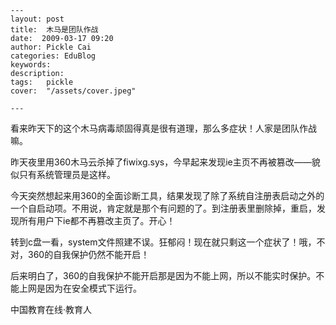 
    ---
    layout: post  
    title:  木马是团队作战  
    date:  2009-03-17 09:20  
    author: Pickle Cai  
    categories: EduBlog  
    keywords: 
    description:   
    tags:	pickle   
    cover:  "/assets/cover.jpeg"  

    ---  
    
看来昨天下的这个木马病毒顽固得真是很有道理，那么多症状！人家是团队作战嘛。



昨天夜里用360木马云杀掉了fiwixg.sys，今早起来发现ie主页不再被篡改——貌似只有系统管理员是这样。



今天突然想起来用360的全面诊断工具，结果发现了除了系统自注册表启动之外的一个自启动项。不用说，肯定就是那个有问题的了。到注册表里删除掉，重启，发现所有用户下ie都不再篡改主页了。开心！



转到c盘一看，system文件照建不误。狂郁闷！现在就只剩这一个症状了！哦，不对，360的自我保护仍然不能开启！



 



后来明白了，360的自我保护不能开启那是因为不能上网，所以不能实时保护。不能上网是因为在安全模式下运行。



 



		    
 中国教育在线·教育人

